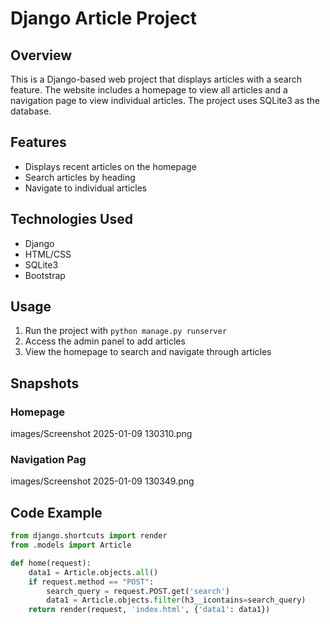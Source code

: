 # Django Article Project

## Overview
This is a Django-based web project that displays articles with a search feature. The website includes a homepage to view all articles and a navigation page to view individual articles. The project uses SQLite3 as the database.

## Features
- Displays recent articles on the homepage
- Search articles by heading
- Navigate to individual articles

## Technologies Used
- Django
- HTML/CSS
- SQLite3
- Bootstrap

## Usage
1. Run the project with `python manage.py runserver`
2. Access the admin panel to add articles
3. View the homepage to search and navigate through articles

## Snapshots
### Homepage
images/Screenshot 2025-01-09 130310.png

### Navigation Pag
images/Screenshot 2025-01-09 130349.png

## Code Example
```python
from django.shortcuts import render
from .models import Article

def home(request):
    data1 = Article.objects.all()
    if request.method == "POST":
        search_query = request.POST.get('search')
        data1 = Article.objects.filter(h3__icontains=search_query)
    return render(request, 'index.html', {'data1': data1})
```

